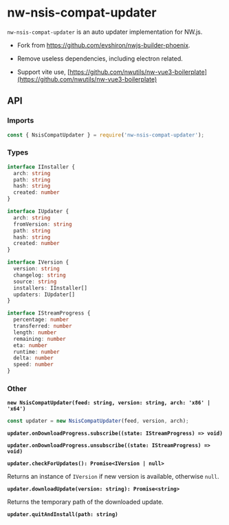 
# nw-nsis-compat-updater

`nw-nsis-compat-updater` is an auto updater implementation for NW.js.

* Fork from https://github.com/evshiron/nwjs-builder-phoenix.

* Remove useless dependencies, including electron related.
* Support vite use, [https://github.com/nwutils/nw-vue3-boilerplate](https://github.com/nwutils/nw-vue3-boilerplate)

## API

### Imports

```javascript
const { NsisCompatUpdater } = require('nw-nsis-compat-updater');
```

### Types

```typescript
interface IInstaller {
  arch: string
  path: string
  hash: string
  created: number
}

interface IUpdater {
  arch: string
  fromVersion: string
  path: string
  hash: string
  created: number
}

interface IVersion {
  version: string
  changelog: string
  source: string
  installers: IInstaller[]
  updaters: IUpdater[]
}

interface IStreamProgress {
  percentage: number
  transferred: number
  length: number
  remaining: number
  eta: number
  runtime: number
  delta: number
  speed: number
}
```

### Other

**`new NsisCompatUpdater(feed: string, version: string, arch: 'x86' | 'x64')`**

```javascript
const updater = new NsisCompatUpdater(feed, version, arch);
```

**`updater.onDownloadProgress.subscribe((state: IStreamProgress) => void)`**

**`updater.onDownloadProgress.unsubscribe((state: IStreamProgress) => void)`**

**`updater.checkForUpdates(): Promise<IVersion | null>`**

Returns an instance of `IVersion` if new version is available, otherwise `null`.

**`updater.downloadUpdate(version: string): Promise<string>`**

Returns the temporary path of the downloaded update.

**`updater.quitAndInstall(path: string)`**
